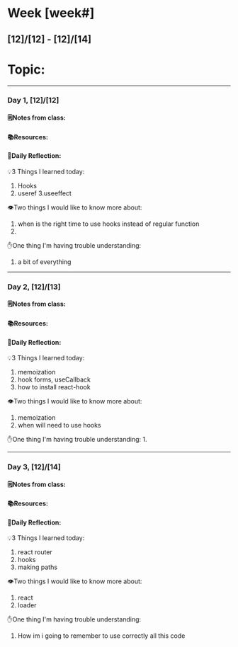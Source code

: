 # Week [week#]
## [12]/[12] - [12]/[14]

# Topic:

___

### Day 1, [12]/[12]

#### 🗒️Notes from class:

#### 📚Resources:


#### 💭Daily Reflection:

💡3 Things I learned today:
1. Hooks
2. useref
3.useeffect

👁️Two things I would like to know more about:
1. when is the right time to use hooks instead of regular function
2.

✋One thing I'm having trouble understanding:
1. a bit of everything 


___

### Day 2, [12]/[13] 

#### 🗒️Notes from class:

#### 📚Resources:


#### 💭Daily Reflection:

💡3 Things I learned today:
1. memoization
2. hook forms, useCallback
3. how to install react-hook

👁️Two things I would like to know more about:
1. memoization
2. when will need to use hooks

✋One thing I'm having trouble understanding:
1. 

___

### Day 3, [12]/[14]
#### 🗒️Notes from class:

#### 📚Resources:


#### 💭Daily Reflection:

💡3 Things I learned today:
1. react router
2. hooks
3. making paths

👁️Two things I would like to know more about:
1. react 
2. loader 

✋One thing I'm having trouble understanding:
1. How im i going to remember to use correctly all this code
 

